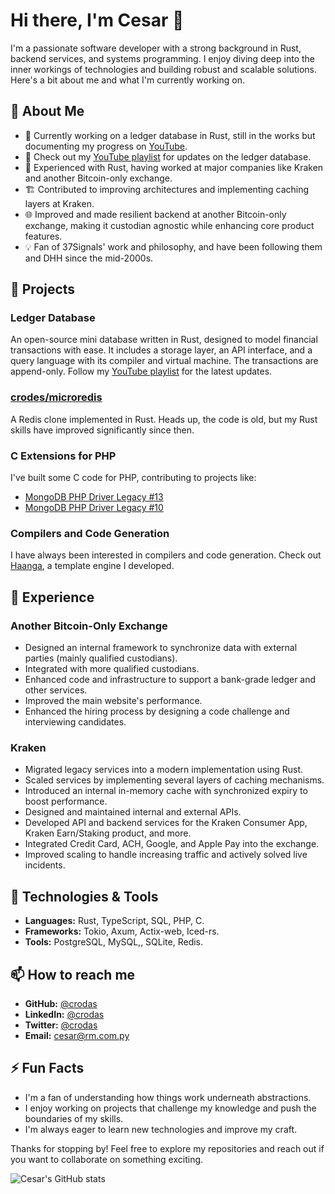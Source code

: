 # Hi there, I'm Cesar 👋

I'm a passionate software developer with a strong background in Rust, backend services, and systems programming. I enjoy diving deep into the inner workings of technologies and building robust and scalable solutions. Here's a bit about me and what I'm currently working on.

## 🌟 About Me

- 🔭 Currently working on a ledger database in Rust, still in the works but documenting my progress on [YouTube](https://www.youtube.com/playlist?list=PLl0vOJuOj6F9NKWyQJFrzfWO4I_zxS2bj).
- 🎥 Check out my [YouTube playlist](https://www.youtube.com/playlist?list=PLl0vOJuOj6F9NKWyQJFrzfWO4I_zxS2bj) for updates on the ledger database.
- 🦀 Experienced with Rust, having worked at major companies like Kraken and another Bitcoin-only exchange.
- 🏗️ Contributed to improving architectures and implementing caching layers at Kraken.
- 🌐 Improved and made resilient backend at another Bitcoin-only exchange, making it custodian agnostic while enhancing core product features.
- 💡 Fan of 37Signals' work and philosophy, and have been following them and DHH since the mid-2000s.

## 🚀 Projects

### Ledger Database
An open-source mini database written in Rust, designed to model financial transactions with ease. It includes a storage layer, an API interface, and a query language with its compiler and virtual machine. The transactions are append-only. Follow my [YouTube playlist](https://www.youtube.com/playlist?list=PLl0vOJuOj6F9NKWyQJFrzfWO4I_zxS2b) for the latest updates.

### [crodes/microredis](https://github.com/crodas/microredis)
A Redis clone implemented in Rust. Heads up, the code is old, but my Rust skills have improved significantly since then.

### C Extensions for PHP
I've built some C code for PHP, contributing to projects like:
- [MongoDB PHP Driver Legacy #13](https://github.com/mongodb/mongo-php-driver-legacy/pull/13)
- [MongoDB PHP Driver Legacy #10](https://github.com/mongodb/mongo-php-driver-legacy/pull/10)

### Compilers and Code Generation
I have always been interested in compilers and code generation. Check out [Haanga](https://github.com/crodas/Haanga), a template engine I developed.


## 💼 Experience

### Another Bitcoin-Only Exchange
- Designed an internal framework to synchronize data with external parties (mainly qualified custodians).
- Integrated with more qualified custodians.
- Enhanced code and infrastructure to support a bank-grade ledger and other services.
- Improved the main website's performance.
- Enhanced the hiring process by designing a code challenge and interviewing candidates.

### Kraken
- Migrated legacy services into a modern implementation using Rust.
- Scaled services by implementing several layers of caching mechanisms.
- Introduced an internal in-memory cache with synchronized expiry to boost performance.
- Designed and maintained internal and external APIs.
- Developed API and backend services for the Kraken Consumer App, Kraken Earn/Staking product, and more.
- Integrated Credit Card, ACH, Google, and Apple Pay into the exchange.
- Improved scaling to handle increasing traffic and actively solved live incidents.



## 🔧 Technologies & Tools

- **Languages:** Rust, TypeScript, SQL, PHP, C.
- **Frameworks:** Tokio, Axum, Actix-web, Iced-rs.
- **Tools:** PostgreSQL, MySQL,, SQLite, Redis.

## 📫 How to reach me

- **GitHub:** [@crodas](https://github.com/crodas)
- **LinkedIn:** [@crodas](https://www.linkedin.com/in/crodas)
- **Twitter:** [@crodas](https://twitter.com/crodas)
- **Email:** cesar@rm.com.py

## ⚡ Fun Facts

- I'm a fan of understanding how things work underneath abstractions.
- I enjoy working on projects that challenge my knowledge and push the boundaries of my skills.
- I'm always eager to learn new technologies and improve my craft.

Thanks for stopping by! Feel free to explore my repositories and reach out if you want to collaborate on something exciting.

![Cesar's GitHub stats](https://github-readme-stats.vercel.app/api?username=crodas&show_icons=true&theme=radical)
